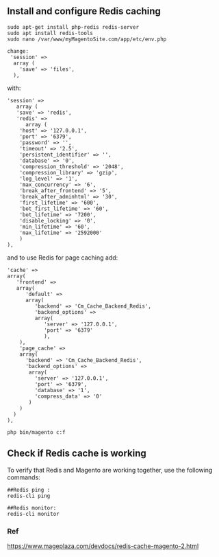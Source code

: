 


## Install and configure Redis caching 
 
	sudo apt-get install php-redis redis-server
	sudo apt install redis-tools 
	sudo nano /var/www/myMagentoSite.com/app/etc/env.php
 
```
change:
 'session' =>
  array (
    'save' => 'files',
  ),
 ```
with:
```
'session' => 
   array (
   'save' => 'redis',
   'redis' => 
      array (
	'host' => '127.0.0.1',
	'port' => '6379',
	'password' => '',
	'timeout' => '2.5',
	'persistent_identifier' => '',
	'database' => '0',
	'compression_threshold' => '2048',
	'compression_library' => 'gzip',
	'log_level' => '1',
	'max_concurrency' => '6',
	'break_after_frontend' => '5',
	'break_after_adminhtml' => '30',
	'first_lifetime' => '600',
	'bot_first_lifetime' => '60',
	'bot_lifetime' => '7200',
	'disable_locking' => '0',
	'min_lifetime' => '60',
	'max_lifetime' => '2592000'
    )
),
```
and to use Redis for page caching add:
```
'cache' =>
array(
   'frontend' =>
   array(
      'default' =>
      array(
         'backend' => 'Cm_Cache_Backend_Redis',
         'backend_options' =>
         array(
            'server' => '127.0.0.1',
            'port' => '6379'
            ),
    ),
    'page_cache' =>
    array(
      'backend' => 'Cm_Cache_Backend_Redis',
      'backend_options' =>
       array(
         'server' => '127.0.0.1',
         'port' => '6379',
         'database' => '1',
         'compress_data' => '0'
       )
    )
  )
),
``` 


 
    php bin/magento c:f
    
 ## Check if Redis cache is working
 
To verify that Redis and Magento are working together, use the following commands:

	##Redis ping : 
	redis-cli ping 

	##Redis monitor: 
	redis-cli monitor
 
 
 ### Ref
 
 https://www.mageplaza.com/devdocs/redis-cache-magento-2.html
